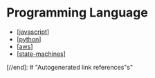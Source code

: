 # Programming Language

- [[javascript]]
- [[python]]
- [[aws]]
- [[state-machines]]

[//begin]: # "Autogenerated link references for markdown compatibility"
[javascript]: javascript/javascript "Javascript"
[python]: python/python "Python"
[aws]: AWS/aws "AWS"
[state-machines]: state-machines "State Machine"

[//end]: # "Autogenerated link references"s"
